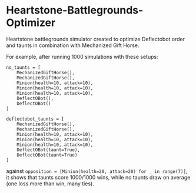 # Heartstone-Battlegrounds-Optimizer
Heartstone battlegrounds simulator created to optimize Deflectobot order and taunts in combination with Mechanized Gift Horse.

For example, after running 1000 simulations with these setups:
```
no_taunts = [
    MechanizedGiftHorse(),
    MechanizedGiftHorse(),
    Minion(health=10, attack=10),
    Minion(health=10, attack=10),
    Minion(health=10, attack=10),
    DeflectOBot(),
    DeflectOBot()
]
```

```
deflectobot_taunts = [
    MechanizedGiftHorse(),
    MechanizedGiftHorse(),
    Minion(health=10, attack=10),
    Minion(health=10, attack=10),
    Minion(health=10, attack=10),
    DeflectOBot(taunt=True),
    DeflectOBot(taunt=True)
]
```

against `opposition = [Minion(health=20, attack=20) for _ in range(7)]`, it shows that taunts score 1000/1000 wins, while no taunts draw on average (one loss more than win, many ties).
